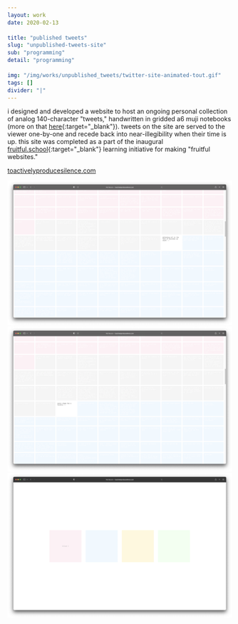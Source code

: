 ```yaml
---
layout: work
date: 2020-02-13

title: "published tweets"
slug: "unpublished-tweets-site"
sub: "programming"
detail: "programming"

img: "/img/works/unpublished_tweets/twitter-site-animated-tout.gif"
tags: []
divider: "|"
---
```


i designed and developed a website to host an ongoing personal collection of analog 140-character "tweets," handwritten in gridded a6 muji notebooks (more on that [here](https://neeta.works/works/unpublished_tweets/){:target="_blank"}). tweets on the site are served to the viewer one-by-one and recede back into near-illegibility when their time is up. this site was completed as a part of the inaugural [fruitful.school](https://fruitful.school/){:target="_blank"} learning initiative for making "fruitful websites." 

[toactivelyproducesilence.com](http://www.toactivelyproducesilence.com)

![unpublished tweets site](/img/works/unpublished_tweets/twitter-site-1.png)
![unpublished tweets site](/img/works/unpublished_tweets/twitter-site-3.png)
![unpublished tweets site](/img/works/unpublished_tweets/twitter-site-2.png)
